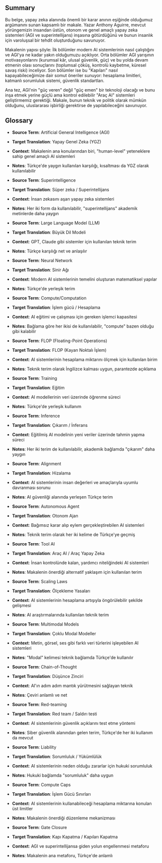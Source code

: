 ## Summary

Bu belge, yapay zeka alanında önemli bir karar anının eşiğinde olduğumuz argümanını sunan kapsamlı bir makale. Yazar Anthony Aguirre, mevcut yörüngemizin insandan üstün, otonom ve genel amaçlı yapay zeka sistemleri (AGI ve superintellijans) inşasına götürdüğünü ve bunun insanlık için varoluşsal bir tehdit oluşturduğunu savunuyor. 

Makalenin yapısı şöyle: İlk bölümler modern AI sistemlerinin nasıl çalıştığını ve AGI'ya ne kadar yakın olduğumuzu açıklıyor. Orta bölümler AGI yarışının motivasyonlarını (kurumsal kâr, ulusal güvenlik, güç) ve bu yolda devam etmenin olası sonuçlarını (toplumsal çöküş, kontrolü kaybetme, küresel savaş riski) inceliyor. Son bölümler ise bu "Kapıları" nasıl kapayabileceğimize dair somut öneriler sunuyor: hesaplama limitleri, katmanlı sorumluluk sistemi, güvenlik standartları.

Ana tez, AGI'nin "güç veren" değil "güç emen" bir teknoloji olacağı ve bunu inşa etmek yerine güçlü ama kontrol edilebilir "Araç AI" sistemleri geliştirmemiz gerektiği. Makale, bunun teknik ve politik olarak mümkün olduğunu, uluslararası işbirliği gerektirse de yapılabileceğini savunuyor.

## Glossary

- **Source Term**: Artificial General Intelligence (AGI)
- **Target Translation**: Yapay Genel Zeka (YGZ)
- **Context**: Makalenin ana konularından biri, "human-level" yeteneklere sahip genel amaçlı AI sistemleri
- **Notes**: Türkçe'de yaygın kullanılan karşılığı, kısaltması da YGZ olarak kullanılabilir

- **Source Term**: Superintelligence
- **Target Translation**: Süper zeka / Superintellijans
- **Context**: İnsan zekasını aşan yapay zeka sistemleri
- **Notes**: Her iki form da kullanılabilir, "superintellijans" akademik metinlerde daha yaygın

- **Source Term**: Large Language Model (LLM)
- **Target Translation**: Büyük Dil Modeli
- **Context**: GPT, Claude gibi sistemler için kullanılan teknik terim
- **Notes**: Türkçe karşılığı net ve anlaşılır

- **Source Term**: Neural Network
- **Target Translation**: Sinir Ağı
- **Context**: Modern AI sistemlerinin temelini oluşturan matematiksel yapılar
- **Notes**: Türkçe'de yerleşik terim

- **Source Term**: Compute/Computation
- **Target Translation**: İşlem gücü / Hesaplama
- **Context**: AI eğitimi ve çalışması için gereken işlemci kapasitesi
- **Notes**: Bağlama göre her ikisi de kullanılabilir, "compute" bazen olduğu gibi kalabilir

- **Source Term**: FLOP (Floating-Point Operations)
- **Target Translation**: FLOP (Kayan Noktalı İşlem)
- **Context**: AI sistemlerinin hesaplama miktarını ölçmek için kullanılan birim
- **Notes**: Teknik terim olarak İngilizce kalması uygun, parantezde açıklama

- **Source Term**: Training
- **Target Translation**: Eğitim
- **Context**: AI modellerinin veri üzerinde öğrenme süreci
- **Notes**: Türkçe'de yerleşik kullanım

- **Source Term**: Inference
- **Target Translation**: Çıkarım / İnferans
- **Context**: Eğitilmiş AI modelinin yeni veriler üzerinde tahmin yapma süreci
- **Notes**: Her iki terim de kullanılabilir, akademik bağlamda "çıkarım" daha yaygın

- **Source Term**: Alignment
- **Target Translation**: Hizalama
- **Context**: AI sistemlerinin insan değerleri ve amaçlarıyla uyumlu davranması sorunu
- **Notes**: AI güvenliği alanında yerleşen Türkçe terim

- **Source Term**: Autonomous Agent
- **Target Translation**: Otonom Ajan
- **Context**: Bağımsız karar alıp eylem gerçekleştirebilen AI sistemleri
- **Notes**: Teknik terim olarak her iki kelime de Türkçe'ye geçmiş

- **Source Term**: Tool AI
- **Target Translation**: Araç AI / Araç Yapay Zeka
- **Context**: İnsan kontrolünde kalan, yardımcı niteliğindeki AI sistemleri
- **Notes**: Makalenin önerdiği alternatif yaklaşım için kullanılan terim

- **Source Term**: Scaling Laws
- **Target Translation**: Ölçekleme Yasaları
- **Context**: AI sistemlerinin hesaplama artışıyla öngörülebilir şekilde gelişmesi
- **Notes**: AI araştırmalarında kullanılan teknik terim

- **Source Term**: Multimodal Models
- **Target Translation**: Çoklu Modal Modeller
- **Context**: Metin, görsel, ses gibi farklı veri türlerini işleyebilen AI sistemleri
- **Notes**: "Modal" kelimesi teknik bağlamda Türkçe'de kullanılır

- **Source Term**: Chain-of-Thought
- **Target Translation**: Düşünce Zinciri
- **Context**: AI'ın adım adım mantık yürütmesini sağlayan teknik
- **Notes**: Çeviri anlamlı ve net

- **Source Term**: Red-teaming
- **Target Translation**: Red team / Saldırı testi
- **Context**: AI sistemlerinin güvenlik açıklarını test etme yöntemi
- **Notes**: Siber güvenlik alanından gelen terim, Türkçe'de her iki kullanım da mevcut

- **Source Term**: Liability
- **Target Translation**: Sorumluluk / Yükümlülük
- **Context**: AI sistemlerinin neden olduğu zararlar için hukuki sorumluluk
- **Notes**: Hukuki bağlamda "sorumluluk" daha uygun

- **Source Term**: Compute Caps
- **Target Translation**: İşlem Gücü Sınırları
- **Context**: AI sistemlerinin kullanabileceği hesaplama miktarına konulan üst limitler
- **Notes**: Makalenin önerdiği düzenleme mekanizması

- **Source Term**: Gate Closure
- **Target Translation**: Kapı Kapatma / Kapıları Kapatma
- **Context**: AGI ve superintellijansa giden yolun engellenmesi metaforu
- **Notes**: Makalenin ana metaforu, Türkçe'de anlamlı